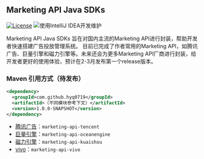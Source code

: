 ## Marketing API Java SDKs
[![License](https://camo.githubusercontent.com/2a2157c971b7ae1deb8eb095799440551c33dcf61ea3d965d86b496a5a65df55/68747470733a2f2f696d672e736869656c64732e696f2f62616467652f4c6963656e73652d417061636865253230322e302d626c75652e737667)](https://opensource.org/licenses/Apache-2.0)  ![使用IntelliJ IDEA开发维护](https://camo.githubusercontent.com/5fa4dc7ff49e4a518c047200657e42382acaf0a612325e9fb560cd909d4b8902/68747470733a2f2f696d672e736869656c64732e696f2f62616467652f496e74656c6c694a253230494445412d2545362538462539302545342542452539422545362539342541462545362538432538312d626c75652e737667)

Marketing API Java SDKs 旨在对国内主流的Marketing API进行封装，帮助开发者快速搭建广告投放管理系统。 目前已完成了作者常用的Marketing API，如腾讯广告、巨量引擎和磁力引擎等。未来还会为更多Marketing API厂商进行封装，给开发者更好的使用体验，预计在2-3月发布第一个release版本。


### Maven 引用方式（待发布）

```xml
<dependency>
  <groupId>com.github.hyq0719</groupId>
  <artifactId>（不同模块参考下文）</artifactId>
  <version>1.0.0-SNAPSHOT</version>
</dependency>
```

- [腾讯广告](https://developers.e.qq.com/docs/start?version=1.3&_preview=1)：`marketing-api-tencent`
- [巨量引擎](https://open.oceanengine.com/doc/index.html?key=ad&type=api&id=1696710497745920)：`marketing-api-oceanengine`
- [磁力引擎](https://developers.e.kuaishou.com/docs/dsp/0.1)：`marketing-api-kuaishou`
- [vivo](https://open-ad.vivo.com.cn/doc/index?id=162)：`marketing-api-vivo`
